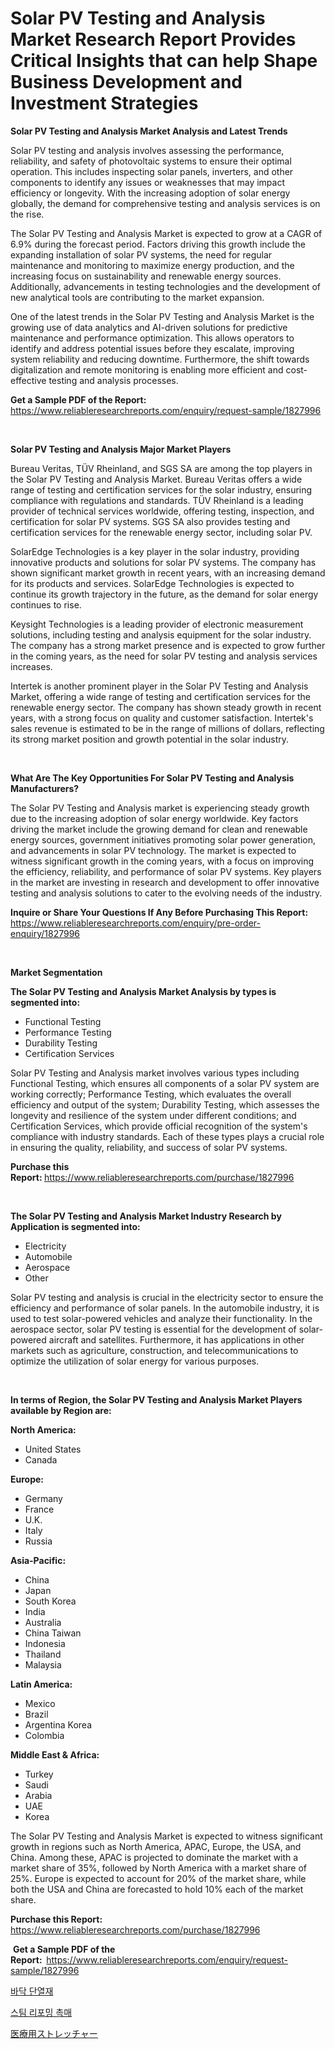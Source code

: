 <p><h1>Solar PV Testing and Analysis Market Research Report Provides Critical Insights that can help Shape Business Development and Investment Strategies</h1></p><p><strong>Solar PV Testing and Analysis Market Analysis and Latest Trends</strong></p>
<p><p>Solar PV testing and analysis involves assessing the performance, reliability, and safety of photovoltaic systems to ensure their optimal operation. This includes inspecting solar panels, inverters, and other components to identify any issues or weaknesses that may impact efficiency or longevity. With the increasing adoption of solar energy globally, the demand for comprehensive testing and analysis services is on the rise.</p><p>The Solar PV Testing and Analysis Market is expected to grow at a CAGR of 6.9% during the forecast period. Factors driving this growth include the expanding installation of solar PV systems, the need for regular maintenance and monitoring to maximize energy production, and the increasing focus on sustainability and renewable energy sources. Additionally, advancements in testing technologies and the development of new analytical tools are contributing to the market expansion.</p><p>One of the latest trends in the Solar PV Testing and Analysis Market is the growing use of data analytics and AI-driven solutions for predictive maintenance and performance optimization. This allows operators to identify and address potential issues before they escalate, improving system reliability and reducing downtime. Furthermore, the shift towards digitalization and remote monitoring is enabling more efficient and cost-effective testing and analysis processes.</p></p>
<p><strong>Get a Sample PDF of the Report:&nbsp;</strong> <a href="https://www.reliableresearchreports.com/enquiry/request-sample/1827996">https://www.reliableresearchreports.com/enquiry/request-sample/1827996</a></p>
<p>&nbsp;</p>
<p><strong>Solar PV Testing and Analysis Major Market Players</strong></p>
<p><p>Bureau Veritas, TÜV Rheinland, and SGS SA are among the top players in the Solar PV Testing and Analysis Market. Bureau Veritas offers a wide range of testing and certification services for the solar industry, ensuring compliance with regulations and standards. TÜV Rheinland is a leading provider of technical services worldwide, offering testing, inspection, and certification for solar PV systems. SGS SA also provides testing and certification services for the renewable energy sector, including solar PV.</p><p>SolarEdge Technologies is a key player in the solar industry, providing innovative products and solutions for solar PV systems. The company has shown significant market growth in recent years, with an increasing demand for its products and services. SolarEdge Technologies is expected to continue its growth trajectory in the future, as the demand for solar energy continues to rise.</p><p>Keysight Technologies is a leading provider of electronic measurement solutions, including testing and analysis equipment for the solar industry. The company has a strong market presence and is expected to grow further in the coming years, as the need for solar PV testing and analysis services increases.</p><p>Intertek is another prominent player in the Solar PV Testing and Analysis Market, offering a wide range of testing and certification services for the renewable energy sector. The company has shown steady growth in recent years, with a strong focus on quality and customer satisfaction. Intertek's sales revenue is estimated to be in the range of millions of dollars, reflecting its strong market position and growth potential in the solar industry.</p></p>
<p>&nbsp;</p>
<p><strong>What Are The Key Opportunities For Solar PV Testing and Analysis Manufacturers?</strong></p>
<p><p>The Solar PV Testing and Analysis market is experiencing steady growth due to the increasing adoption of solar energy worldwide. Key factors driving the market include the growing demand for clean and renewable energy sources, government initiatives promoting solar power generation, and advancements in solar PV technology. The market is expected to witness significant growth in the coming years, with a focus on improving the efficiency, reliability, and performance of solar PV systems. Key players in the market are investing in research and development to offer innovative testing and analysis solutions to cater to the evolving needs of the industry.</p></p>
<p><strong>Inquire or Share Your Questions If Any Before Purchasing This Report:</strong> <a href="https://www.reliableresearchreports.com/enquiry/pre-order-enquiry/1827996">https://www.reliableresearchreports.com/enquiry/pre-order-enquiry/1827996</a></p>
<p>&nbsp;</p>
<p><strong>Market Segmentation</strong></p>
<p><strong>The Solar PV Testing and Analysis Market Analysis by types is segmented into:</strong></p>
<p><ul><li>Functional Testing</li><li>Performance Testing</li><li>Durability Testing</li><li>Certification Services</li></ul></p>
<p><p>Solar PV Testing and Analysis market involves various types including Functional Testing, which ensures all components of a solar PV system are working correctly; Performance Testing, which evaluates the overall efficiency and output of the system; Durability Testing, which assesses the longevity and resilience of the system under different conditions; and Certification Services, which provide official recognition of the system's compliance with industry standards. Each of these types plays a crucial role in ensuring the quality, reliability, and success of solar PV systems.</p></p>
<p><strong>Purchase this Report:&nbsp;</strong><a href="https://www.reliableresearchreports.com/purchase/1827996">https://www.reliableresearchreports.com/purchase/1827996</a></p>
<p>&nbsp;</p>
<p><strong>The Solar PV Testing and Analysis Market Industry Research by Application is segmented into:</strong></p>
<p><ul><li>Electricity</li><li>Automobile</li><li>Aerospace</li><li>Other</li></ul></p>
<p><p>Solar PV testing and analysis is crucial in the electricity sector to ensure the efficiency and performance of solar panels. In the automobile industry, it is used to test solar-powered vehicles and analyze their functionality. In the aerospace sector, solar PV testing is essential for the development of solar-powered aircraft and satellites. Furthermore, it has applications in other markets such as agriculture, construction, and telecommunications to optimize the utilization of solar energy for various purposes.</p></p>
<p>&nbsp;</p>
<p><strong>In terms of Region, the Solar PV Testing and Analysis Market Players available by Region are:</strong></p>
<p>
    <p> <strong> North America: </strong>
        <ul>
            <li>United States</li>
            <li>Canada</li>
        </ul>
        </p> 
    <p> <strong> Europe: </strong>
        <ul>
            <li>Germany</li>
            <li>France</li>
            <li>U.K.</li>
            <li>Italy</li>
            <li>Russia</li>
        </ul>
        </p> 
    <p> <strong> Asia-Pacific: </strong>
        <ul>
            <li>China</li>
            <li>Japan</li>
            <li>South Korea</li>
            <li>India</li>
            <li>Australia</li>
            <li>China Taiwan</li>
            <li>Indonesia</li>
            <li>Thailand</li>
            <li>Malaysia</li>
        </ul>
        </p> 
    <p> <strong> Latin America: </strong>
        <ul>
            <li>Mexico</li>
            <li>Brazil</li>
            <li>Argentina Korea</li>
            <li>Colombia</li>
        </ul>
        </p> 
    <p> <strong> Middle East & Africa: </strong>
        <ul>
            <li>Turkey</li>
            <li>Saudi</li>
            <li>Arabia</li>
            <li>UAE</li>
            <li>Korea</li>
        </ul>
    </p>
    </p>
<p><p>The Solar PV Testing and Analysis Market is expected to witness significant growth in regions such as North America, APAC, Europe, the USA, and China. Among these, APAC is projected to dominate the market with a market share of 35%, followed by North America with a market share of 25%. Europe is expected to account for 20% of the market share, while both the USA and China are forecasted to hold 10% each of the market share.</p></p>
<p><strong>Purchase this Report: </strong><a href="https://www.reliableresearchreports.com/purchase/1827996">https://www.reliableresearchreports.com/purchase/1827996</a></p>
<p>&nbsp;<strong>Get a Sample PDF of the Report:&nbsp;&nbsp;</strong><a href="https://www.reliableresearchreports.com/enquiry/request-sample/1827996">https://www.reliableresearchreports.com/enquiry/request-sample/1827996</a></p>
<p><strong></strong></p>
<p><p><a href="https://medium.com/@fabiancobuc20222022/%EB%B0%94%EB%8B%A5-%EB%8B%A8%EC%97%B4%EC%9E%AC-%EC%8B%9C%EC%9E%A5-%EB%B6%84%EC%84%9D-%EB%B0%8F-2024%EB%85%84%EB%B6%80%ED%84%B0-2031%EB%85%84%EA%B9%8C%EC%A7%80-%EC%98%88%EC%83%81-%ED%81%AC%EA%B8%B0%EC%97%90-%EB%8C%80%ED%95%9C-%EC%A0%84%EB%A7%9D-953a85b3e4c4">바닥 단열재</a></p><p><a href="https://medium.com/@kenyonjohns/%EC%A6%9D%EB%A5%98%EC%84%B1-%EA%B0%9C%EB%9F%89-%EC%B4%89%EB%A7%A4-%EC%8B%9C%EC%9E%A5-%EC%9C%A0%ED%98%95-%EC%9D%91%EC%9A%A9-%EB%B0%8F-%EC%A7%80%EB%A6%AC%EC%A0%81%EC%9D%B8-%EB%A9%B4%EC%97%90%EC%84%9C-%ED%8F%AC%EA%B4%84%EC%A0%81%EC%9D%B8-%ED%8F%89%EA%B0%80-8eab22d500a4">스팀 리포밍 촉매</a></p><p><a href="https://medium.com/@jonathanailey6577467/%E5%8C%BB%E7%99%82%E7%94%A8%E3%82%B9%E3%83%88%E3%83%AC%E3%83%83%E3%83%81%E3%83%A3%E3%83%BC%E5%B8%82%E5%A0%B4%E3%81%AE%E3%82%A4%E3%83%B3%E3%82%B5%E3%82%A4%E3%83%88-%E5%B8%82%E5%A0%B4%E5%8B%95%E5%90%91-%E6%88%90%E9%95%B7-2024%E5%B9%B4%E3%81%8B%E3%82%892031%E5%B9%B4%E3%81%BE%E3%81%A7%E3%81%AE%E4%BA%88%E6%B8%AC-69e6753c3465">医療用ストレッチャー</a></p></p>